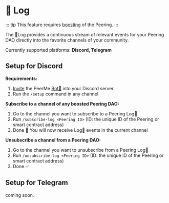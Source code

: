# 📝 Log

::: tip
This feature requires [boosting](/daos/boosting.md) of the Peering.
:::

The 📝Log provides a continuous stream of relevant events for your Peering DAO directly into the favorite channels of your community.

Currently supported platforms: **Discord, Telegram**

## Setup for Discord

**Requirements:**

1. [Invite](./bot.md#setup) the PeerMe [Bot🤖](./bot.md) into your Discord server
2. Run the `/setup` command in any channel

**Subscribe to a channel of any boosted Peering DAO:**

1. Go to the channel you want to subscribe to a Peering Log📝
2. Run `/subscribe-log <Peering ID>` (ID: the unique ID of the Peering or smart contract address)
3. Done 🎉 You will now receive Log📝 events in the current channel

**Unsubscribe a channel from a Peering DAO:**

1. Go to the channel you want to unsubscribe from a Peering Log📝
2. Run `/unsubscribe-log <Peering ID>` (ID: the unique ID of the Peering or smart contract address)
3. Done ✅

## Setup for Telegram

coming soon.
